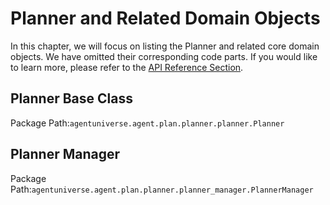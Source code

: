 # Planner and Related Domain Objects
In this chapter, we will focus on listing the Planner and related core domain objects. We have omitted their corresponding code parts. If you would like to learn more, please refer to the [API Reference Section](../../Tech_Capabilities/Others/API_Reference.md).

## Planner Base Class
Package Path:`agentuniverse.agent.plan.planner.planner.Planner`

## Planner Manager
Package Path:`agentuniverse.agent.plan.planner.planner_manager.PlannerManager`